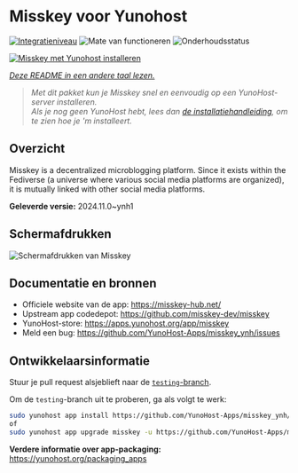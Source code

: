 <!--
NB: Deze README is automatisch gegenereerd door <https://github.com/YunoHost/apps/tree/master/tools/readme_generator>
Hij mag NIET handmatig aangepast worden.
-->

# Misskey voor Yunohost

[![Integratieniveau](https://apps.yunohost.org/badge/integration/misskey)](https://ci-apps.yunohost.org/ci/apps/misskey/)
![Mate van functioneren](https://apps.yunohost.org/badge/state/misskey)
![Onderhoudsstatus](https://apps.yunohost.org/badge/maintained/misskey)

[![Misskey met Yunohost installeren](https://install-app.yunohost.org/install-with-yunohost.svg)](https://install-app.yunohost.org/?app=misskey)

*[Deze README in een andere taal lezen.](./ALL_README.md)*

> *Met dit pakket kun je Misskey snel en eenvoudig op een YunoHost-server installeren.*  
> *Als je nog geen YunoHost hebt, lees dan [de installatiehandleiding](https://yunohost.org/install), om te zien hoe je 'm installeert.*

## Overzicht

Misskey is a decentralized microblogging platform. Since it exists within the Fediverse (a universe where various social media platforms are organized), it is mutually linked with other social media platforms.


**Geleverde versie:** 2024.11.0~ynh1

## Schermafdrukken

![Schermafdrukken van Misskey](./doc/screenshots/screenshot-desktop.png)

## Documentatie en bronnen

- Officiele website van de app: <https://misskey-hub.net/>
- Upstream app codedepot: <https://github.com/misskey-dev/misskey>
- YunoHost-store: <https://apps.yunohost.org/app/misskey>
- Meld een bug: <https://github.com/YunoHost-Apps/misskey_ynh/issues>

## Ontwikkelaarsinformatie

Stuur je pull request alsjeblieft naar de [`testing`-branch](https://github.com/YunoHost-Apps/misskey_ynh/tree/testing).

Om de `testing`-branch uit te proberen, ga als volgt te werk:

```bash
sudo yunohost app install https://github.com/YunoHost-Apps/misskey_ynh/tree/testing --debug
of
sudo yunohost app upgrade misskey -u https://github.com/YunoHost-Apps/misskey_ynh/tree/testing --debug
```

**Verdere informatie over app-packaging:** <https://yunohost.org/packaging_apps>
